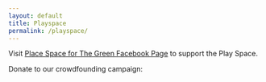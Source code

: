 ```yaml
---
layout: default
title: Playspace
permalink: /playspace/
---
```


<p>Visit <a href="https://www.facebook.com/PlayspaceforTheGreenBoundsGreen" target="_New">Place Space for The Green Facebook Page</a> to support the Play Space.</p>

Donate to our crowdfounding campaign:

<div class="gfm-embed" data-url="https://www.gofundme.com/f/play-space-for-the-green-bounds-green-n11-2lt/widget/large?sharesheet=CAMPAIGN_PAGE&attribution_id=sl:1993eff2-58c6-4ddb-86e7-4748e4b112db"></div><script defer src="https://www.gofundme.com/static/js/embed.js"></script>

